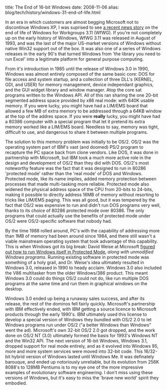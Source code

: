 title: The End of 16-bit Windows
date: 2008-11-06
alias: blog/tech/history/windows-31-end-of-life.html

In an era in which customers are almost begging Microsoft not to
discontinue Windows XP, I was suprised to see <a
href="http://arstechnica.com/news.ars/post/20081105-microsoft-puts-windows-3-11-for-workgroups-out-to-pasture.html">a
recent news story</a> on the end of life of Windows for Workgroups
3.11 (WfWG).  If you're not completely up on the early history of
Windows, WfWG 3.11 was released in August of 1993, and was the last of
the major US-market versions of Windows without native Win32 support
out of the box. It was also one of a series of Windows releases in the
early 90's that turned Windows from 'the library you need to run
Excel' into a legitimate platform for general purpose computing.

From it's introduction in 1985 until the release of Windows 3.0 in 1990, Windows was almost 
entirely composed of the same basic core: DOS for file access and system startup, and a 
collection of three DLL's (KERNEL, GDI, and USER) for memory management, device independant 
graphics, and the GUI widget library and window manager.  Atop the core sat programs 
written to the Windows API. All of this ran sharing the one 20-bit segmented address space 
provided by x86 real mode: with 640K usable memory.  If you were lucky, you might have had 
a LIM/EMS board that allowed a few MB of extra memory to be addressed through a 64KB window 
at the top of the addres space. If you were <b>really</b> lucky, you might have had a 80386 
computer with a special program that let it pretend its extra memory worked like a LIM/EMS 
board. Needless to say, memory was tight, difficult to use, and dangerous to share it 
between multiple programs.

The solution to this memory problem was initially to be OS/2. OS/2 was the operating system 
part of IBM's vast (and doomed) PS/2 program to recapture the PC space back from clone 
vendors. Like DOS, it was done in partnership with Microsoft, but IBM took a much more 
active role in the design and development of OS/2 than they did with DOS.  OS/2's most 
noteworthy feature was the fact that it was designed to run in 80286 'protected mode' 
rather than the 'real mode' of DOS and Windows. Protected mode, like its name implies, 
added memory protection between processes that made multi-tasking more reliable. Protected 
mode also widened the physical address space of the CPU from 20-bits to 24-bits, making it 
possible to directly address 16MB of memory without resorting to tricks like LIM/EMS 
paging. This was all good, but it was tempered by the fact that OS/2 was expensive to run 
and didn't run DOS programs very well, thanks to its choice of 80286 protected mode over 80386.
The only programs that could actually use the benefits of protected mode under OS/2 
were OS/2-specific software that nobody had.

By the time 1988 rolled around, PC's with the capability of addressing more than 1MB of 
memory had been around since 1984, and there still wasn't a viable mainstream operating 
system that took advantage of this capability. This is when Windows got its big break: 
David Weise at Microsoft <a 
href="http://blogs.msdn.com/larryosterman/archive/2005/02/02/365635.aspx">figured out how 
to run Windows itself in Protected Mode</a>, <i>along with unmodified Windows programs</i>. 
Running existing software in protected mode was something of a holy grail, and Dr. Weise's 
idea ultimately resulted in Windows 3.0, released in 1990 to heady acclaim. Windows 3.0 
also included the V86 multitasker from the older Windows/386 product. This meant Windows 
3.0 could do things OS/2 could not do, like run multiple DOS programs at the same time and 
run them in graphical windows on the desktop.

Windows 3.0 ended up being a runaway sales success, and after its release, the rest of the 
dominos fell fairly quickly. Microsoft's partnership with IBM effectively ended, with IBM 
getting a source licence to Microsoft products through the early 1990's. IBM ultimately 
used this license to develop a special version of Windows they bundled with OS/2 2.0 to let 
Windows programs run under OS/2 ("a better Windows than Windows" went the ad). Microsoft's 
own 32-bit OS/2 2.0 got dropped, and the work done on OS/2 NT (3.0) ultimately formed the 
basis for 1993's Windows NT and the Win32 API. The next version of 16-bit Windows, Windows 
3.1, dropped support for real mode entirely, and as it evolved into Windows 95, more and 
more system services were moved into 32-bit code. This 16/32-bit hybrid version of Windows 
lasted until Windows Me.  It was definately barouque, and ended up notoriously unreliable, 
but its evolution from 256K 8088's to 128MB Pentiums is to my eye one of the more 
impressive examples of evolutionary software engineering. I don't miss using these versions 
of Windows, but it's easy to miss the 'brave new world' spirit they embodied.

